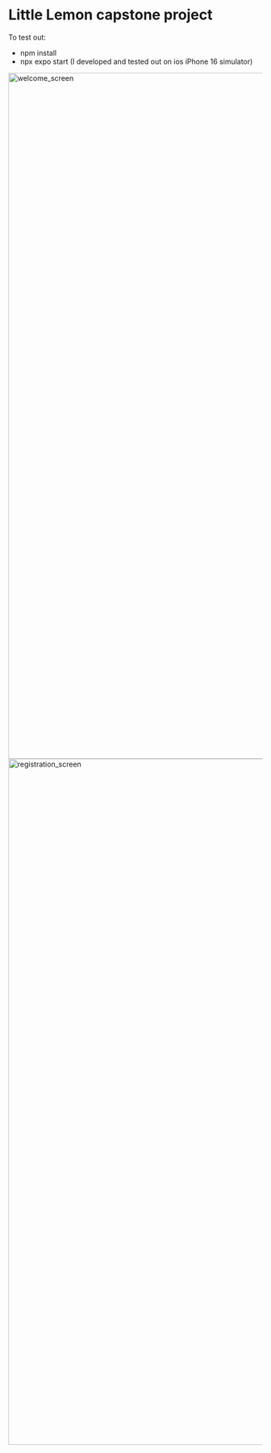 # Little Lemon capstone project
To test out:
- npm install
- npx expo start (I developed and tested out on ios iPhone 16 simulator)

<img width="1359" alt="welcome_screen" src="https://github.com/user-attachments/assets/bace0549-8363-48a4-bb65-119507cacd50">
<img width="1359" alt="registration_screen" src="https://github.com/user-attachments/assets/7716cea4-6c11-412c-a0e5-0a090d558e31">
